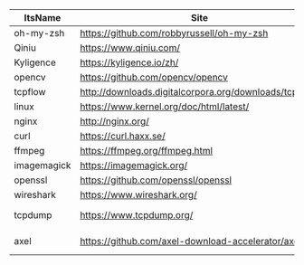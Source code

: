 |ItsName|Site|Github|Language|
|-|-|-|-|
|oh-my-zsh|https://github.com/robbyrussell/oh-my-zsh|https://github.com/robbyrussell/oh-my-zsh|Shell|
|Qiniu|https://www.qiniu.com/|https://github.com/qiniu|Golang|
|Kyligence|https://kyligence.io/zh/|https://github.com/Kyligence|Java|
|opencv|https://github.com/opencv/opencv|https://github.com/opencv|C++|
|tcpflow|http://downloads.digitalcorpora.org/downloads/tcpflow/|https://github.com/simsong/tcpflow|C++|
|linux|https://www.kernel.org/doc/html/latest/|https://github.com/torvalds/linux|C|
|nginx|http://nginx.org/|https://github.com/nginx/nginx|C|
|curl|https://curl.haxx.se/|https://github.com/curl/curl|C|
|ffmpeg|https://ffmpeg.org/ffmpeg.html|https://github.com/FFmpeg/FFmpeg|C|
|imagemagick|https://imagemagick.org/|https://github.com/ImageMagick/ImageMagick|C|
|openssl|https://github.com/openssl/openssl|https://github.com/openssl|C|
|wireshark|https://www.wireshark.org/|https://github.com/wireshark/wireshark|C|
|tcpdump|https://www.tcpdump.org/|https://github.com/the-tcpdump-group/tcpdump|C|
|axel|https://github.com/axel-download-accelerator/axel|https://github.com/axel-download-accelerator/axel|C
